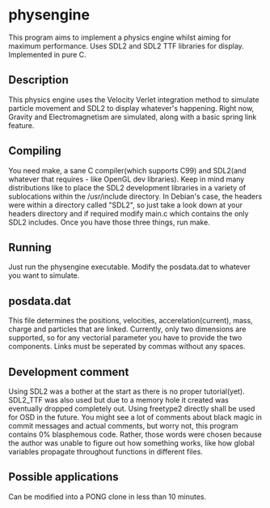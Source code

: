 physengine
================

This program aims to implement a physics engine whilst aiming for maximum performance. Uses SDL2 and SDL2 TTF libraries for display. Implemented in pure C.

Description
-----------
This physics engine uses the Velocity Verlet integration method to simulate particle movement and SDL2 to display whatever's happening. Right now, Gravity and Electromagnetism are simulated, along with a basic spring link feature.

Compiling
---------
You need make, a sane C compiler(which supports C99) and SDL2(and whatever that requires - like OpenGL dev libraries). Keep in mind many distributions like to place the SDL2 development libraries in a variety of sublocations within the /usr/include directory. In Debian's case, the headers were within a directory called "SDL2", so just take a look down at your headers directory and if required modify main.c which contains the only SDL2 includes.
Once you have those three things, run make.

Running
-------
Just run the physengine executable. Modify the posdata.dat to whatever you want to simulate.

posdata.dat
-----------
This file determines the positions, velocities, accerelation(current), mass, charge and particles that are linked. Currently, only two dimensions are supported, so for any vectorial parameter you have to provide the two components. Links must be seperated by commas without any spaces.

Development comment
-------------------
Using SDL2 was a bother at the start as there is no proper tutorial(yet). SDL2_TTF was also used but due to a memory hole it created was eventually dropped completely out. Using freetype2 directly shall be used for OSD in the future.
You might see a lot of comments about black magic in commit messages and actual comments, but worry not, this program contains 0% blasphemous code. Rather, those words were chosen because the author was unable to figure out how something works, like how global variables propagate throughout functions in different files.

Possible applications
---------------------
Can be modified into a PONG clone in less than 10 minutes.
